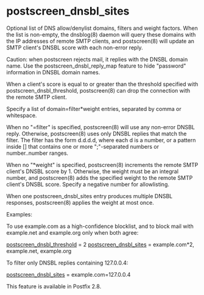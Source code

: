 # postscreen_dnsbl_sites 

Optional list of DNS allow/denylist domains, filters and weight
factors. When the list is non-empty, the dnsblog(8) daemon will
query these domains with the IP addresses of remote SMTP clients,
and postscreen(8) will update an SMTP client's DNSBL score with
each non-error reply. 

 Caution: when postscreen rejects mail, it replies with the DNSBL
domain name. Use the postscreen_dnsbl_reply_map feature to hide
"password" information in DNSBL domain names. 

 When a client's score is equal to or greater than the threshold
specified with postscreen_dnsbl_threshold, postscreen(8) can drop
the connection with the remote SMTP client. 

 Specify a list of domain=filter*weight entries, separated by
comma or whitespace.  



  When no "=filter" is specified, postscreen(8) will use any
non-error DNSBL reply.  Otherwise, postscreen(8) uses only DNSBL
replies that match the filter. The filter has the form d.d.d.d,
where each d is a number, or a pattern inside [] that contains one
or more ";"-separated numbers or number..number ranges.  

  When no "*weight" is specified, postscreen(8) increments
the remote SMTP client's DNSBL score by 1.  Otherwise, the weight must be
an integral number, and postscreen(8) adds the specified weight to
the remote SMTP client's DNSBL score.  Specify a negative number for
allowlisting.  

  When one postscreen_dnsbl_sites entry produces multiple
DNSBL responses, postscreen(8) applies the weight at most once.




 Examples: 

 To use example.com as a high-confidence blocklist, and to
block mail with example.net and example.org only when both agree:



<a href="postconf.5.html#postscreen_dnsbl_threshold">postscreen_dnsbl_threshold</a> = 2
<a href="postconf.5.html#postscreen_dnsbl_sites">postscreen_dnsbl_sites</a> = example.com*2, example.net, example.org


 To filter only DNSBL replies containing 127.0.0.4: 


<a href="postconf.5.html#postscreen_dnsbl_sites">postscreen_dnsbl_sites</a> = example.com=127.0.0.4


 This feature is available in Postfix 2.8. 


